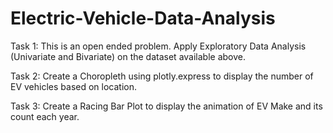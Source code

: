 # Electric-Vehicle-Data-Analysis
Task 1: This is an open ended problem. Apply Exploratory Data Analysis (Univariate and Bivariate) on the dataset available above.

Task 2: Create a Choropleth using plotly.express to display the number of EV vehicles based on location.

Task 3: Create a Racing Bar Plot to display the animation of EV Make and its count each year.
